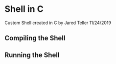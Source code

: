# Shell in C
Custom Shell created in C by Jared Teller
11/24/2019

## Compiling the Shell


## Running the Shell


